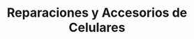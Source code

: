 ---
title: "Reparaciones y Accesorios de Celulares"
url: /san-isidro/reparaciones-y-accesorios-de-celulares/
shop: Allgemein
---